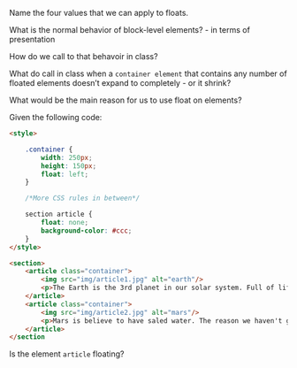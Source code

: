 Name the four values that we can apply to floats.

What is the normal behavior of block-level elements? - in terms of presentation

How do we call to that behavoir in class?

What do call in class when a `container element` that contains any number of floated elements doesn’t expand to completely - or it shrink?

What would be the main reason for us to use float on elements?

Given the following code:

```html
<style>

	.container {
		width: 250px;
		height: 150px;
		float: left;
	}

	/*More CSS rules in between*/

	section article {
		float: none;
		background-color: #ccc;
	}
</style>

<section>
	<article class="container">
		<img src="img/article1.jpg" alt="earth"/>
		<p>The Earth is the 3rd planet in our solar system. Full of life and intelligent life capable of inventing the selfy stick</p>
	</article>
	<article class="container">
		<img src="img/article2.jpg" alt="mars"/>
		<p>Mars is believe to have saled water. The reason we haven't gone there yet its because we haven't found oil.</p>
	</article>
</section
```

Is the element `article` floating?